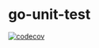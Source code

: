 # go-unit-test

[![codecov](https://codecov.io/gh/username/repo/branch/main/graph/badge.svg)](https://codecov.io/gh/Alwin18/go-unit-test)
